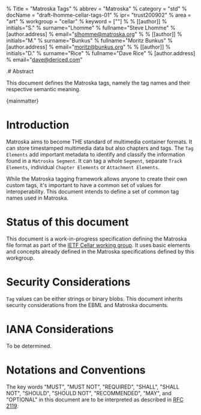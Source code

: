 ---
---

% Title = "Matroska Tags"
% abbrev = "Matroska"
% category = "std"
% docName = "draft-lhomme-cellar-tags-01"
% ipr= "trust200902"
% area = "art"
% workgroup = "cellar"
% keyword = [""]
%
% [[author]]
% initials="S."
% surname="Lhomme"
% fullname="Steve Lhomme"
% [author.address]
% email="slhomme@matroska.org"
%
% [[author]]
% initials="M."
% surname="Bunkus"
% fullname="Moritz Bunkus"
% [author.address]
% email="moritz@bunkus.org"
%
% [[author]]
% initials="D."
% surname="Rice"
% fullname="Dave Rice"
% [author.address]
% email="dave@dericed.com"

.# Abstract

This document defines the Matroska tags, namely the tag names and their respective semantic meaning.

{mainmatter}

# Introduction

Matroska aims to become THE standard of multimedia container formats. It can store timestamped multimedia data but also chapters and tags. The `Tag Elements` add important metadata to identify and classify the information found in a `Matroska Segment`. It can tag a whole `Segment`, separate `Track Elements`, individual `Chapter Elements` or `Attachment Elements`.

While the Matroska tagging framework allows anyone to create their own custom tags, it's important to have a common set of values for interoperability. This document intends to define a set of common tag names used in Matroska.

# Status of this document

This document is a work-in-progress specification defining the Matroska file format as part of the [IETF Cellar working group](https://datatracker.ietf.org/wg/cellar/charter/). It uses basic elements and concepts already defined in the Matroska specifications defined by this workgroup.

# Security Considerations

`Tag` values can be either strings or binary blobs. This document inherits security considerations from the EBML and Matroska documents.

# IANA Considerations

To be determined.

# Notations and Conventions

The key words "MUST", "MUST NOT", "REQUIRED", "SHALL", "SHALL NOT", "SHOULD", "SHOULD NOT", "RECOMMENDED", "MAY", and "OPTIONAL" in this document are to be interpreted as described in [RFC 2119](https://tools.ietf.org/html/rfc2119).

